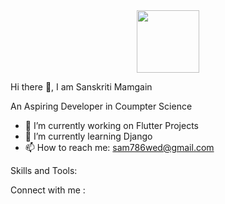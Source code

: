 <div id="header" align="center">
  <img src="https://media.giphy.com/media/M9gbBd9nbDrOTu1Mqx/giphy.gif" width="100"/>
</div>

 Hi there 👋, I am Sanskriti Mamgain

 An Aspiring Developer in Coumpter Science
 
- 🔭 I’m currently working on Flutter Projects
- 🌱 I’m currently learning Django
- 📫 How to reach me: sam786wed@gmail.com

Skills and Tools:

Connect with me :

